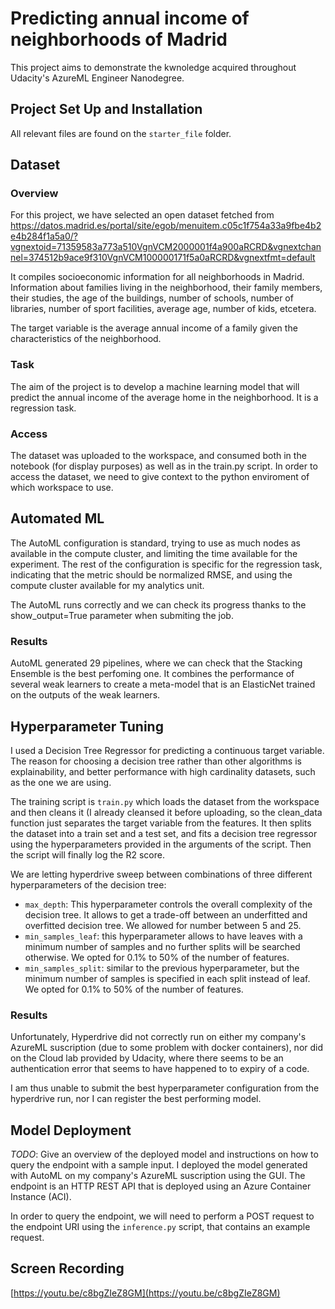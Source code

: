 # Predicting annual income of neighborhoods of Madrid
This project aims to demonstrate the kwnoledge acquired throughout Udacity's AzureML Engineer Nanodegree.


## Project Set Up and Installation
All relevant files are found on the `starter_file` folder.

## Dataset

### Overview
For this project, we have selected an open dataset fetched from https://datos.madrid.es/portal/site/egob/menuitem.c05c1f754a33a9fbe4b2e4b284f1a5a0/?vgnextoid=71359583a773a510VgnVCM2000001f4a900aRCRD&vgnextchannel=374512b9ace9f310VgnVCM100000171f5a0aRCRD&vgnextfmt=default

It compiles socioeconomic information for all neighborhoods in Madrid. Information about families living in the neighborhood, their family members, their studies, the age of the buildings, number of schools, number of libraries, number of sport facilities, average age, number of kids, etcetera.

The target variable is the average annual income of a family given the characteristics of the neighborhood.

### Task
The aim of the project is to develop a machine learning model that will predict the annual income of the average home in the neighborhood. It is a regression task. 

### Access
The dataset was uploaded to the workspace, and consumed both in the notebook (for display purposes) as well as in the train.py script. In order to access the dataset, we need to give context to the python enviroment of which workspace to use.

## Automated ML
The AutoML configuration is standard, trying to use as much nodes as available in the compute cluster, and limiting the time available for the experiment. The rest of the configuration is specific for the regression task, indicating that the metric should be normalized RMSE, and using the compute cluster available for my analytics unit.

The AutoML runs correctly and we can check its progress thanks to the show_output=True parameter when submiting the job.
<imagen>

### Results
AutoML generated 29 pipelines, where we can check that the Stacking Ensemble is the best perfoming one.
It combines the performance of several weak learners to create a meta-model that is an ElasticNet trained on the outputs of the weak learners.
<imagen>

## Hyperparameter Tuning
I used a Decision Tree Regressor for predicting a continuous target variable. The reason for choosing a decision tree rather than other algorithms is explainability, and better performance with high cardinality datasets, such as the one we are using.

The training script is `train.py` which loads the dataset from the workspace and then cleans it (I already cleansed it before uploading, so the clean_data function just separates the target variable from the features.
It then splits the dataset into a train set and a test set, and fits a decision tree regressor using the hyperparameters provided in the arguments of the script. Then the script will finally log the R2 score.

<imagen>

We are letting hyperdrive sweep between combinations of three different hyperparameters of the decision tree:
* `max_depth`: This hyperparameter controls the overall complexity of the decision tree. It allows to get a trade-off between an underfitted and overfitted decision tree. We allowed for number between 5 and 25.
* `min_samples_leaf`: this hyperparameter allows to have leaves with a minimum number of samples and no further splits will be searched otherwise. We opted for 0.1% to 50% of the number of features.
* `min_samples_split`: similar to the previous hyperparameter, but the minimum number of samples is specified in each split instead of leaf. We opted for 0.1% to 50% of the number of features.

<imagen>

### Results
Unfortunately, Hyperdrive did not correctly run on either my company's AzureML suscription (due to some problem with docker containers), nor did on the Cloud lab provided by Udacity, where there seems to be an authentication error that seems to have happened to to expiry of a code.

I am thus unable to submit the best hyperparameter configuration from the hyperdrive run, nor I can register the best performing model.

<imagen>
<imagen>
<imagen>

## Model Deployment
*TODO*: Give an overview of the deployed model and instructions on how to query the endpoint with a sample input.
I deployed the model generated with AutoML on my company's AzureML suscription using the GUI. The endpoint is an HTTP REST API that is deployed using an Azure Container Instance (ACI).

In order to query the endpoint, we will need to perform a POST request to the endpoint URI using the `inference.py` script, that contains an example request.

## Screen Recording
[https://youtu.be/c8bgZIeZ8GM](https://youtu.be/c8bgZIeZ8GM)
